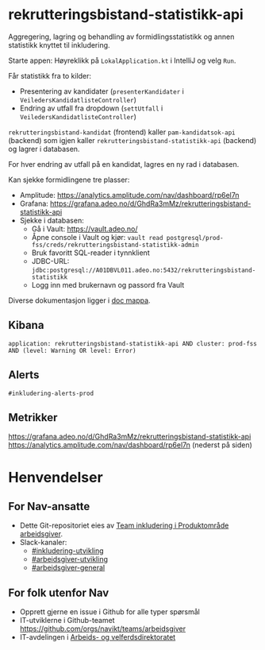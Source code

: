 # rekrutteringsbistand-statistikk-api
Aggregering, lagring og behandling av formidlingsstatistikk og annen statistikk knyttet til inkludering.

Starte appen:
Høyreklikk på `LokalApplication.kt` i IntelliJ og velg `Run`.

Får statistikk fra to kilder:
- Presentering av kandidater (`presenterKandidater` i `VeiledersKandidatlisteController`)
- Endring av utfall fra dropdown (`settUtfall` i `VeiledersKandidatlisteController`)

`rekrutteringsbistand-kandidat` (frontend) kaller `pam-kandidatsok-api` (backend) som igjen kaller `rekrutteringsbistand-statistikk-api` (backend) og lagrer i databasen.

For hver endring av utfall på en kandidat, lagres en ny rad i databasen.

Kan sjekke formidlingene tre plasser:
- Amplitude: https://analytics.amplitude.com/nav/dashboard/rp6el7n
- Grafana: https://grafana.adeo.no/d/GhdRa3mMz/rekrutteringsbistand-statistikk-api
- Sjekke i databasen: 
    - Gå i Vault: https://vault.adeo.no/
    - Åpne console i Vault og kjør: `vault read postgresql/prod-fss/creds/rekrutteringsbistand-statistikk-admin`
    - Bruk favoritt SQL-reader i tynnklient
    - JDBC-URL: `jdbc:postgresql://A01DBVL011.adeo.no:5432/rekrutteringsbistand-statistikk`
    - Logg inn med brukernavn og passord fra Vault
    
Diverse dokumentasjon ligger i [doc mappa](./doc).

## Kibana
`application: rekrutteringsbistand-statistikk-api AND cluster: prod-fss AND (level: Warning OR level: Error)`

## Alerts
`#inkludering-alerts-prod`

## Metrikker
https://grafana.adeo.no/d/GhdRa3mMz/rekrutteringsbistand-statistikk-api
https://analytics.amplitude.com/nav/dashboard/rp6el7n (nederst på siden)


# Henvendelser

## For Nav-ansatte

* Dette Git-repositoriet eies av [Team inkludering i Produktområde arbeidsgiver](https://navno.sharepoint.com/sites/intranett-prosjekter-og-utvikling/SitePages/Produktomr%C3%A5de-arbeidsgiver.aspx).
* Slack-kanaler:
  * [#inkludering-utvikling](https://nav-it.slack.com/archives/CQZU35J6A)
  * [#arbeidsgiver-utvikling](https://nav-it.slack.com/archives/CD4MES6BB)
  * [#arbeidsgiver-general](https://nav-it.slack.com/archives/CCM649PDH)

## For folk utenfor Nav

* Opprett gjerne en issue i Github for alle typer spørsmål
* IT-utviklerne i Github-teamet https://github.com/orgs/navikt/teams/arbeidsgiver
* IT-avdelingen i [Arbeids- og velferdsdirektoratet](https://www.nav.no/no/NAV+og+samfunn/Kontakt+NAV/Relatert+informasjon/arbeids-og-velferdsdirektoratet-kontorinformasjon)
